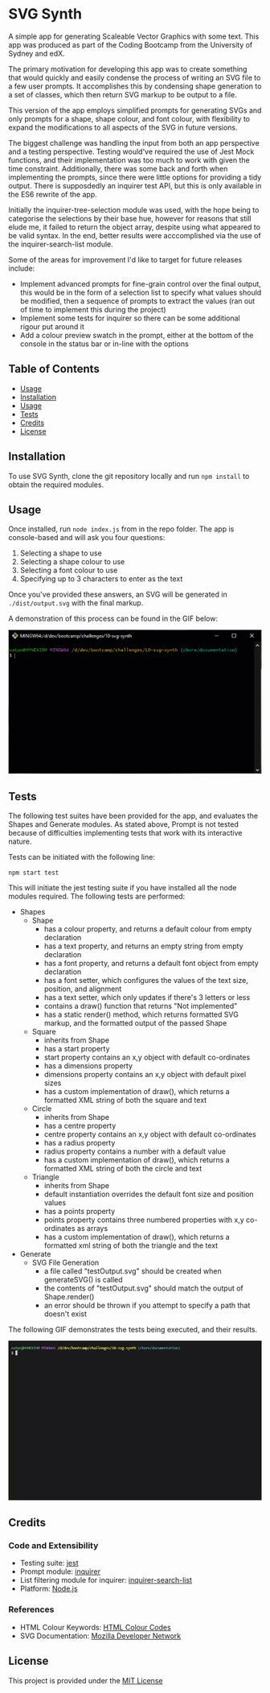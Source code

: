 # SVG Synth
A simple app for generating Scaleable Vector Graphics with some text. This app was produced as part of the Coding Bootcamp from the University of Sydney and edX.

The primary motivation for developing this app was to create something that would quickly and easily condense the process of writing an SVG file to a few user prompts. It accomplishes this by condensing shape generation to a set of classes, which then return SVG markup to be output to a file.

This version of the app employs simplified prompts for generating SVGs and only prompts for a shape, shape colour, and font colour, with flexibility to expand the modifications to all aspects of the SVG in future versions.

The biggest challenge was handling the input from both an app perspective and a testing perspective. Testing would've required the use of Jest Mock functions, and their implementation was too much to work with given the time constraint. Additionally, there was some back and forth when implementing the prompts, since there were little options for providing a tidy output. There is supposdedly an inquirer test API, but this is only available in the ES6 rewrite of the app.

Initially the inquirer-tree-selection module was used, with the hope being to categorise the selections by their base hue, however for reasons that still elude me, it failed to return the object array, despite using what appeared to be valid syntax. In the end, better results were acccomplished via the use of the inquirer-search-list module.

Some of the areas for improvement I'd like to target for future releases include:
- Implement advanced prompts for fine-grain control over the final output, this would be in the form of a selection list to specify what values should be modified, then a sequence of prompts to extract the values (ran out of time to implement this during the project)
- Implement some tests for inquirer so there can be some additional rigour put around it
- Add a colour preview swatch in the prompt, either at the bottom of the console in the status bar or in-line with the options

## Table of Contents
- [Usage](#usage)
- [Installation](#installation)
- [Usage](#usage)
- [Tests](#tests)
- [Credits](#credits)
- [License](#license)

## Installation
To use SVG Synth, clone the git repository locally and run `npm install` to obtain the required modules.

## Usage
Once installed, run `node index.js` from in the repo folder. The app is console-based and will ask you four questions:

1. Selecting a shape to use
2. Selecting a shape colour to use
3. Selecting a font colour to use
4. Specifying up to 3 characters to enter as the text

Once you've provided these answers, an SVG will be generated in `./dist/output.svg` with the final markup.

A demonstration of this process can be found in the GIF below:

![SVG Synth Demonstration](./project/media/usage_demo.gif)

## Tests
The following test suites have been provided for the app, and evaluates the Shapes and Generate modules. As stated above, Prompt is not tested because of difficulties implementing tests that work with its interactive nature.

Tests can be initiated with the following line:

```
npm start test
```

This will initiate the jest testing suite if you have installed all the node modules required. The following tests are performed:

- Shapes
    - Shape
        - has a colour property, and returns a default colour from empty declaration
        - has a text property, and returns an empty string from empty declaration
        - has a font property, and returns a default font object from empty declaration
        - has a font setter, which configures the values of the text size, position, and alignment
        - has a text setter, which only updates if there's 3 letters or less
        - contains a draw() function that returns "Not implemented"
        - has a static render() method, which returns formatted SVG markup, and the formatted output of the passed Shape
    - Square
        - inherits from Shape
        - has a start property
        - start property contains an x,y object with default co-ordinates
        - has a dimensions property
        - dimensions property contains an x,y object with default pixel sizes
        - has a custom implementation of draw(), which returns a formatted XML string of both the square and text
    - Circle
        - inherits from Shape
        - has a centre property
        - centre property contains an x,y object with default co-ordinates
        - has a radius property
        - radius property contains a number with a default value
        - has a custom implementation of draw(), which returns a formatted XML string of both the circle and text
    - Triangle
        - inherits from Shape
        - default instantiation overrides the default font size and position values
        - has a points property
        - points property contains three numbered properties with x,y co-ordinates as arrays
        - has a custom implementation of draw(), which returns a formatted xml string of both the triangle and the text
- Generate
    - SVG File Generation
        - a file called "testOutput.svg" should be created when generateSVG() is called
        - the contents of "testOutput.svg" should match the output of Shape.render()
        - an error should be thrown if you attempt to specify a path that doesn't exist

The following GIF demonstrates the tests being executed, and their results.

![Jest test suite demonstration](./project/media/test_demo.gif)

## Credits
### Code and Extensibility
- Testing suite: [jest](https://github.com/jestjs/jest)
- Prompt module: [inquirer](https://www.npmjs.com/package/inquirer)
- List filtering module for inquirer: [inquirer-search-list](https://github.com/robin-rpr/inquirer-search-list)
- Platform: [Node.js](https://nodejs.org/en)
### References
- HTML Colour Keywords: [HTML Colour Codes](https://htmlcolorcodes.com/color-names/)
- SVG Documentation: [Mozilla Developer Network](https://developer.mozilla.org/en-US/docs/Web/SVG/Element/svg)

## License
This project is provided under the [MIT License](./LICENSE)